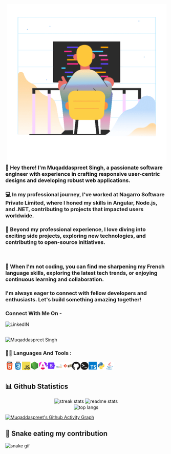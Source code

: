 <!-- Typing Master Picture --> 
<img align="right" alt="GIF" src="https://github.com/Shahzaibfardeen/Shahzaibfardeen/blob/main/images/coding-gif.gif" width="500"/>

### 👋 Hey there! I'm Muqaddaspreet Singh, a passionate software engineer with experience in crafting responsive user-centric designs and developing robust web applications.

### 💻 In my professional journey, I've worked at Nagarro Software Private Limited, where I honed my skills in Angular, Node.js, and .NET, contributing to projects that impacted users worldwide. 

### 🚀 Beyond my professional experience, I love diving into exciting side projects, exploring new technologies, and contributing to open-source initiatives. 

<br />

### 🔧 When I'm not coding, you can find me sharpening my French language skills, exploring the latest tech trends, or enjoying continuous learning and collaboration.



### I'm always eager to connect with fellow developers and enthusiasts. Let's build something amazing together!

### Connect With Me On - 
<p>
  <a href="https://www.linkedin.com/in/muqaddaspreet-singh/" title="LinkedIN">
	<img align="left" alt="LinkedIN" height="25px" src="https://upload.wikimedia.org/wikipedia/commons/8/81/LinkedIn_icon.svg" />
</a>
  <br/>
  <br/>
</p>

<!--
**Muqaddaspreet/Muqaddaspreet** is a ✨ _special_ ✨ repository because its `README.md` (this file) appears on your GitHub profile.
-->
<!-- Profile Views -->
<p align="left"> <img src="https://komarev.com/ghpvc/?username=Muqaddaspreet" alt="Muqaddaspreet Singh" /> </p>

<!--
Here are some ideas to get you started:

- 🔭 I’m currently working on ...
- 🌱 I’m currently learning ...
- 👯 I’m looking to collaborate on ...
- 🤔 I’m looking for help with ...
- 💬 Ask me about ...
- 📫 How to reach me: ...
- 😄 Pronouns: ...
- ⚡ Fun fact: ...
-->

<!-- Languages & Tools -->
### 👨‍💻 Languages And Tools :

<img align="left" alt="HTML5" width="26px" src="https://raw.githubusercontent.com/github/explore/80688e429a7d4ef2fca1e82350fe8e3517d3494d/topics/html/html.png" />
<img align="left" alt="CSS3" width="26px" src="https://raw.githubusercontent.com/github/explore/80688e429a7d4ef2fca1e82350fe8e3517d3494d/topics/css/css.png" />
<img align="left" alt="JS" width="26px" src="https://raw.githubusercontent.com/github/explore/80688e429a7d4ef2fca1e82350fe8e3517d3494d/topics/javascript/javascript.png" />
<img align="left" alt="Node" width="26px" src="https://raw.githubusercontent.com/devicons/devicon/master/icons/nodejs/nodejs-original.svg" width="25px" height="25px"/>
<img align="left" alt="Angular" width="26px" src="https://raw.githubusercontent.com/devicons/devicon/master/icons/angular/angular-original.svg" width="25px" height="25px"/>
<img align="left" alt="BootStrap" width="26px" src="https://raw.githubusercontent.com/devicons/devicon/master/icons/bootstrap/bootstrap-plain.svg" width="25px" height="25px"/>
<img align="left" alt="MySQL" width="26px" src="https://raw.githubusercontent.com/github/explore/80688e429a7d4ef2fca1e82350fe8e3517d3494d/topics/mysql/mysql.png" />
<img align="left" alt="Git" width="26px" src="https://raw.githubusercontent.com/github/explore/80688e429a7d4ef2fca1e82350fe8e3517d3494d/topics/git/git.png" />
<img align="left" alt="GitHub" width="26px" src="https://raw.githubusercontent.com/github/explore/78df643247d429f6cc873026c0622819ad797942/topics/github/github.png" />
<img align="left" alt="Terminal" width="26px" src="https://raw.githubusercontent.com/github/explore/80688e429a7d4ef2fca1e82350fe8e3517d3494d/topics/terminal/terminal.png" />
<img align="left" alt="Typescript" width="26px" src="https://raw.githubusercontent.com/devicons/devicon/master/icons/typescript/typescript-original.svg" width="25px" height="25px"/>
<img align="left" alt="Python" width="26px" src="https://raw.githubusercontent.com/devicons/devicon/master/icons/python/python-original.svg" width="25px" height="25px"/>
<img align="left" alt="Java" width="26px" src="https://raw.githubusercontent.com/devicons/devicon/master/icons/java/java-original.svg" width="25px" height="25px"/>
<br> <br>

## 📊 Github Statistics
 <!-- <a href="https://github.com/anuraghazra/github-readme-stats"><img align="center" src="https://github-readme-stats.vercel.app/api/top-langs/?username=Muqaddaspreet&layout=compact&theme=react&hide_border=false" /></a> -->

<div align=center>
  <img width=390 src="https://github-readme-streak-stats-salesp07.vercel.app/?user=Muqaddaspreet&count_private=true&theme=react&border_radius=10" alt="streak stats"/>
  <img width=390 src="https://github-readme-stats-salesp07.vercel.app/api?username=Muqaddaspreet&count_private=true&show_icons=true&theme=react&rank_icon=github&border_radius=10" alt="readme stats" />
  <br/>
  <img width=325 align="center" src="https://github-readme-stats-salesp07.vercel.app/api/top-langs/?username=Muqaddaspreet&hide=HTML&langs_count=8&layout=compact&theme=react&border_radius=10&size_weight=0.5&count_weight=0.5&exclude_repo=github-readme-stats" alt="top langs" />
</div>

<!-- Activity Graph -->
[![Muqaddaspreet's Github Activity Graph](https://github-readme-activity-graph.vercel.app/graph?username=Muqaddaspreet&theme=github-compact)](https://github.com/ashutosh00710/github-readme-activity-graph)

## 🐍 Snake eating my contribution
![snake gif](https://github.com/Muqaddaspreet/Muqaddaspreet/blob/output/github-contribution-grid-snake.gif)
